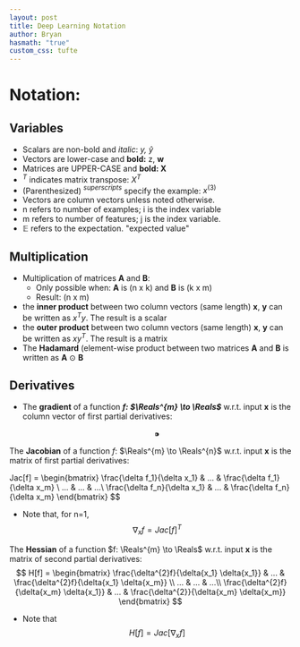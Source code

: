 ```yaml
---
layout: post
title: Deep Learning Notation
author: Bryan
hasmath: "true"
custom_css: tufte
---
```


# Notation:

## Variables

- Scalars are non-bold and *italic*: *y, $\hat{y}$*
- Vectors are lower-case and **bold:** z, **w**
- Matrices are UPPER-CASE and **bold: X**
- $^T$ indicates matrix transpose: $X^{T}$
- (Parenthesized) $^{superscripts}$ specify the example: $x^{(3)}$
- Vectors are column vectors unless noted otherwise.
- n refers to number of examples; i is the index variable
- m refers to number of features; j is the index variable.
- $\mathbb{E}$ refers to the expectation. "expected value"

## Multiplication

- Multiplication of matrices **A** and **B**:
    - Only possible when: **A** is (n x k) and **B** is (k x m)
    - Result: (n x m)
- the **inner product** between two column vectors (same length) **x**, **y** can be written as $x^{T}y$. The result is a scalar
- the **outer product** between two column vectors (same length) **x**, **y** can be written as $xy^{T}$. The result is a matrix
- The **Hadamard** (element-wise product between two matrices **A** and **B** is written as **A** $\odot$ **B**

## Derivatives

- The **gradient** of a function ***f: $\Reals^{m} \to \Reals$*** w.r.t. input **x** is the column vector of first partial derivatives:

    $$⁍$$

The **Jacobian** of a function $f$: $\Reals^{m} \to \Reals^{n}$ w.r.t. input **x** is the matrix of first partial derivatives: 

$$
$$Jac[f] = \begin{bmatrix}
				\frac{\delta f_1}{\delta x_1} & ... & \frac{\delta f_1}{\delta x_m} 
				\\ ... & ... & ...\\ 
				\frac{\delta f_n}{\delta x_1} & ... & \frac{\delta f_n}{\delta x_m} 
			\end{bmatrix}
$$


- Note that, for n=1,
  $$
  \nabla_xf = Jac[f]^{T}
  $$

The **Hessian** of a function $f: \Reals^{m} \to \Reals$ w.r.t. input **x** is the matrix of second partial derivatives:
$$
H[f] = \begin{bmatrix} 
			\frac{\delta^{2}f}{\delta{x_1} \delta{x_1}} & ... & \frac{\delta^{2}f}{\delta{x_1} \delta{x_m}} 
			\\ ... & ... & ...\\ 
			\frac{\delta^{2}f}{\delta{x_m} \delta{x_1}} & ... & \frac{\delta^{2}}{\delta{x_m} \delta{x_m}} 
		\end{bmatrix}
$$


- Note that
  $$
  H[f] = Jac[\nabla_xf]
  $$
